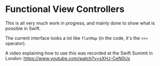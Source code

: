 # Functional View Controllers

This is all very much work in progress, and mainly done to show what is possible in Swift.

The current interface looks a lot like `flatMap` (in the code, it's the `>>>` operator).

A video explaining how to use this was recorded at the Swift Summit in London: https://www.youtube.com/watch?v=sXHJ-CeN0Us
